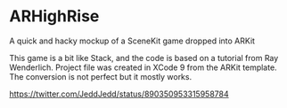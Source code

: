 # ARHighRise
A quick and hacky mockup of a SceneKit game dropped into ARKit

This game is a bit like Stack, and the code is based on a tutorial from Ray Wenderlich. Project file was created in XCode 9 from the ARKit template. The conversion is not perfect but it mostly works.

https://twitter.com/JeddJedd/status/890350953315958784
